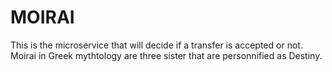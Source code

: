 # MOIRAI
This is the microservice that will decide if a transfer is accepted or not. Moirai in Greek mythtology are three sister that are personnified as Destiny.
